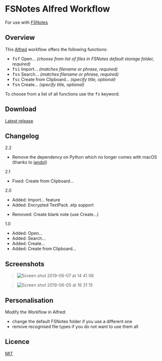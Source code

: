 # FSNotes Alfred Workflow

For use with [FSNotes](https://github.com/gingerbeardman/fsnotes-alfred-workflow)

## Overview

This [Alfred](https://www.alfredapp.com) workflow offers the following functions:

- <kbd>fsf</kbd> Open... _(choose from list of files in FSNotes default storage folder, required)_
- <kbd>fsi</kbd> Import... _(matches filename or phrase, required)_
- <kbd>fss</kbd> Search... _(matches filename or phrase, required)_
- <kbd>fsc</kbd> Create from Clipboard... _(specify title, optional)_
- <kbd>fsn</kbd> Create... _(specify title, optional)_

To choose from a list of all functions use the <kbd>fs</kbd> keyword.

## Download
[Latest release](https://github.com/gingerbeardman/fsnotes-alfred-workflow/releases)

## Changelog

2.2
+ Remove the dependency on Python which no longer comes with macOS (thanks to [iandol](https://github.com/iandol))

2.1
+ Fixed: Create from Clipboard...

2.0
+ Added: Import... feature
+ Added: Encrypted TextPack .etp support
- Removed: Create blank note (use Create...)

1.0
+ Added: Open...
+ Added: Search...
+ Added: Create...
+ Added: Create from Clipboard...

## Screenshots
> ![Screen shot 2019-06-07 at 14 41 06](https://user-images.githubusercontent.com/49612/59108347-956f9a00-8932-11e9-9026-1d34f44cdfb9.png)

> ![Screen shot 2019-06-05 at 16 31 15](https://user-images.githubusercontent.com/49612/58969319-6aa90880-87af-11e9-93e6-6900356d9a2c.png)

## Personalisation
Modify the Workflow in Alfred:
- change the default FSNotes folder if you use a different one
- remove recognised file types if you do not want to use them all

## Licence
[MIT](https://github.com/gingerbeardman/fsnotes-alfred-workflow/blob/main/LICENSE)

